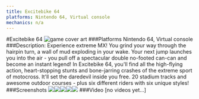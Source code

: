 ```yaml
---
title: Excitebike 64
platforms: Nintendo 64, Virtual console
mechanics: n/a
---
```

#Excitebike 64
![game cover art](//images.igdb.com/igdb/image/upload/t_cover_big/r269xkd4en1ssbinmgrd.jpg "Logo Title Text 1")
###Platforms
Nintendo 64, Virtual console
###Description:
Experience extreme MX! You grind your way through the hairpin turn, a wall of mud exploding in your wake. Your next jump launches you into the air - you pull off a spectacular double no-footed can-can and become an instant legend! In Excitebike 64, you'll find all the high-flying action, heart-stopping stunts and bone-jarring crashes of the extreme sport of motocross. It'll set the daredevil inside you free. 20 stadium tracks and awesome outdoor courses - plus six different riders with six unique styles!
###Screenshots
<a target="_blank" href="//images.igdb.com/igdb/image/upload/t_cover_big/i3c216dxmm4mcjvsgldt.jpg"><img src="//images.igdb.com/igdb/image/upload/t_thumb/i3c216dxmm4mcjvsgldt.jpg"/></a><a target="_blank" href="//images.igdb.com/igdb/image/upload/t_cover_big/glwgsv2djfljuqcddhdr.jpg"><img src="//images.igdb.com/igdb/image/upload/t_thumb/glwgsv2djfljuqcddhdr.jpg"/></a><a target="_blank" href="//images.igdb.com/igdb/image/upload/t_cover_big/yhzfj13v9igg7zaic5gc.jpg"><img src="//images.igdb.com/igdb/image/upload/t_thumb/yhzfj13v9igg7zaic5gc.jpg"/></a><a target="_blank" href="//images.igdb.com/igdb/image/upload/t_cover_big/ryqjh7hr9qqnovmdgbj4.jpg"><img src="//images.igdb.com/igdb/image/upload/t_thumb/ryqjh7hr9qqnovmdgbj4.jpg"/></a><a target="_blank" href="//images.igdb.com/igdb/image/upload/t_cover_big/j8n6ybqtz0mm9gv2wm5i.jpg"><img src="//images.igdb.com/igdb/image/upload/t_thumb/j8n6ybqtz0mm9gv2wm5i.jpg"/></a>
###Video
[no videos yet...]
